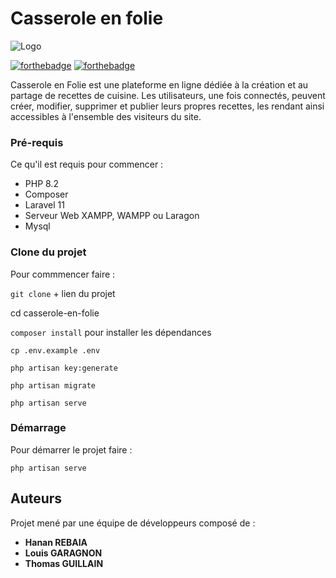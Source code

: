 # Casserole en folie
![Logo](/public/assets/logo.png)

[![forthebadge](http://forthebadge.com/images/badges/built-with-love.svg)](http://forthebadge.com) [![forthebadge](http://forthebadge.com/images/badges/powered-by-electricity.svg)](http://forthebadge.com)

Casserole en Folie est une plateforme en ligne dédiée à la création et au partage de recettes de cuisine. Les utilisateurs, une fois connectés, peuvent créer, modifier, supprimer et publier leurs propres recettes, les rendant ainsi accessibles à l'ensemble des visiteurs du site. 

### Pré-requis

Ce qu'il est requis pour commencer :

-   PHP 8.2
-   Composer
-   Laravel 11
-   Serveur Web XAMPP, WAMPP ou Laragon
-   Mysql

### Clone du projet

Pour commmencer faire :

`git clone` + lien du projet

cd casserole-en-folie

`composer install` pour installer les dépendances

`cp .env.example .env` 

`php artisan key:generate`

`php artisan migrate`

`php artisan serve`

### Démarrage

Pour démarrer le projet faire :

`php artisan serve`

## Auteurs

Projet mené par une équipe de développeurs composé de :

-   **Hanan REBAIA**
-   **Louis GARAGNON**
-   **Thomas GUILLAIN**
